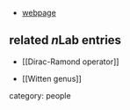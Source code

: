 
* [webpage](http://string.lpthe.jussieu.fr/members.pl?key=18)

## related $n$Lab entries

* [[Dirac-Ramond operator]]

* [[Witten genus]]

category: people
